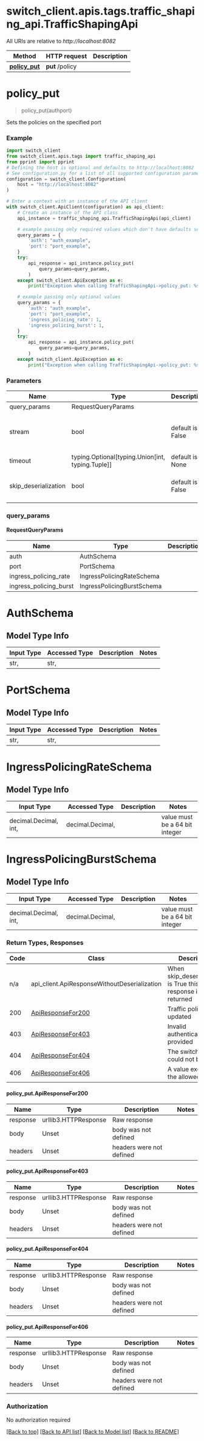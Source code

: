 <a id="__pageTop"></a>
# switch_client.apis.tags.traffic_shaping_api.TrafficShapingApi

All URIs are relative to *http://localhost:8082*

Method | HTTP request | Description
------------- | ------------- | -------------
[**policy_put**](#policy_put) | **put** /policy | 

# **policy_put**
<a id="policy_put"></a>
> policy_put(authport)



Sets the policies on the specified port

### Example

```python
import switch_client
from switch_client.apis.tags import traffic_shaping_api
from pprint import pprint
# Defining the host is optional and defaults to http://localhost:8082
# See configuration.py for a list of all supported configuration parameters.
configuration = switch_client.Configuration(
    host = "http://localhost:8082"
)

# Enter a context with an instance of the API client
with switch_client.ApiClient(configuration) as api_client:
    # Create an instance of the API class
    api_instance = traffic_shaping_api.TrafficShapingApi(api_client)

    # example passing only required values which don't have defaults set
    query_params = {
        'auth': "auth_example",
        'port': "port_example",
    }
    try:
        api_response = api_instance.policy_put(
            query_params=query_params,
        )
    except switch_client.ApiException as e:
        print("Exception when calling TrafficShapingApi->policy_put: %s\n" % e)

    # example passing only optional values
    query_params = {
        'auth': "auth_example",
        'port': "port_example",
        'ingress_policing_rate': 1,
        'ingress_policing_burst': 1,
    }
    try:
        api_response = api_instance.policy_put(
            query_params=query_params,
        )
    except switch_client.ApiException as e:
        print("Exception when calling TrafficShapingApi->policy_put: %s\n" % e)
```
### Parameters

Name | Type | Description  | Notes
------------- | ------------- | ------------- | -------------
query_params | RequestQueryParams | |
stream | bool | default is False | if True then the response.content will be streamed and loaded from a file like object. When downloading a file, set this to True to force the code to deserialize the content to a FileSchema file
timeout | typing.Optional[typing.Union[int, typing.Tuple]] | default is None | the timeout used by the rest client
skip_deserialization | bool | default is False | when True, headers and body will be unset and an instance of api_client.ApiResponseWithoutDeserialization will be returned

### query_params
#### RequestQueryParams

Name | Type | Description  | Notes
------------- | ------------- | ------------- | -------------
auth | AuthSchema | | 
port | PortSchema | | 
ingress_policing_rate | IngressPolicingRateSchema | | optional
ingress_policing_burst | IngressPolicingBurstSchema | | optional


# AuthSchema

## Model Type Info
Input Type | Accessed Type | Description | Notes
------------ | ------------- | ------------- | -------------
str,  | str,  |  | 

# PortSchema

## Model Type Info
Input Type | Accessed Type | Description | Notes
------------ | ------------- | ------------- | -------------
str,  | str,  |  | 

# IngressPolicingRateSchema

## Model Type Info
Input Type | Accessed Type | Description | Notes
------------ | ------------- | ------------- | -------------
decimal.Decimal, int,  | decimal.Decimal,  |  | value must be a 64 bit integer

# IngressPolicingBurstSchema

## Model Type Info
Input Type | Accessed Type | Description | Notes
------------ | ------------- | ------------- | -------------
decimal.Decimal, int,  | decimal.Decimal,  |  | value must be a 64 bit integer

### Return Types, Responses

Code | Class | Description
------------- | ------------- | -------------
n/a | api_client.ApiResponseWithoutDeserialization | When skip_deserialization is True this response is returned
200 | [ApiResponseFor200](#policy_put.ApiResponseFor200) | Traffic policy updated
403 | [ApiResponseFor403](#policy_put.ApiResponseFor403) | Invalid authentication provided
404 | [ApiResponseFor404](#policy_put.ApiResponseFor404) | The switch port could not be found
406 | [ApiResponseFor406](#policy_put.ApiResponseFor406) | A value exceeds the allowed range

#### policy_put.ApiResponseFor200
Name | Type | Description  | Notes
------------- | ------------- | ------------- | -------------
response | urllib3.HTTPResponse | Raw response |
body | Unset | body was not defined |
headers | Unset | headers were not defined |

#### policy_put.ApiResponseFor403
Name | Type | Description  | Notes
------------- | ------------- | ------------- | -------------
response | urllib3.HTTPResponse | Raw response |
body | Unset | body was not defined |
headers | Unset | headers were not defined |

#### policy_put.ApiResponseFor404
Name | Type | Description  | Notes
------------- | ------------- | ------------- | -------------
response | urllib3.HTTPResponse | Raw response |
body | Unset | body was not defined |
headers | Unset | headers were not defined |

#### policy_put.ApiResponseFor406
Name | Type | Description  | Notes
------------- | ------------- | ------------- | -------------
response | urllib3.HTTPResponse | Raw response |
body | Unset | body was not defined |
headers | Unset | headers were not defined |

### Authorization

No authorization required

[[Back to top]](#__pageTop) [[Back to API list]](../../../README.md#documentation-for-api-endpoints) [[Back to Model list]](../../../README.md#documentation-for-models) [[Back to README]](../../../README.md)

